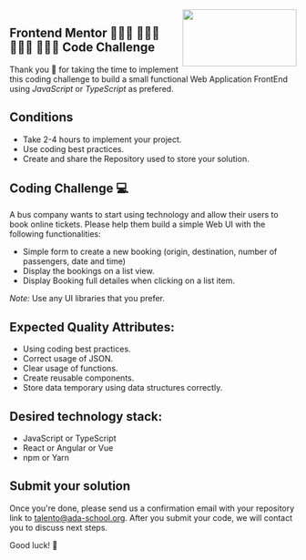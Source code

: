 <img align="right" width="200" height="100" src="https://ada-school.org/wp-content/uploads/2022/02/ada-school-logo.svg">

## Frontend Mentor 👩🏻‍💻 👨🏾‍💻 👨🏻‍💻 👩🏽‍💻 Code Challenge

Thank you 🙏 for taking the time to implement this coding challenge to build a small functional Web Application FrontEnd using *JavaScript* or *TypeScript* as prefered.

## Conditions

* Take 2-4 hours to implement your project.
* Use coding best practices.
* Create and share the Repository used to store your solution.


## Coding Challenge  💻 

A bus company wants to start using technology and allow their users to book online tickets. Please help them build a simple Web UI with the following functionalities:
* Simple form to create a new booking (origin, destination, number of passengers, date and time)
* Display the bookings on a list view.
* Display Booking full detailes when clicking on a list item.

*Note:* Use any UI libraries that you prefer.  

## Expected Quality Attributes:
* Using coding best practices.
* Correct usage of JSON.
* Clear usage of functions.
* Create reusable components.
* Store data temporary using data structures correctly.

## Desired technology stack:
* JavaScript or TypeScript
* React or Angular or Vue
* npm or Yarn

## Submit your solution

Once you're done, please send us a confirmation email with your repository link to [talento@ada-school.org](mailto:talento@ada-school.org). After you submit your code, we will contact you to discuss next steps. 

Good luck! 💪
